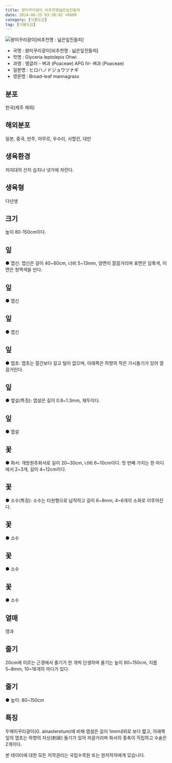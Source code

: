 ```yaml
---
title: 왕미꾸리광이_비추천명넓은잎진들피
date: 2024-06-25 03:38:02 +0800
category: [식물도감]
tag: [식물도감]
---
```




![왕미꾸리광이[비추천명 : 넓은잎진들피]](/fileUpload/plants/basic/Gramineae/Glyceria/14503/1_th2.JPG)
- 국명 : 왕미꾸리광이[비추천명 : 넓은잎진들피]
- 학명 : Glyceria leptolepis Ohwi
- 과명 : 앵글러 - 벼과 (Poaceae) APG Ⅳ- 벼과 (Poaceae)
- 일본명 : ヒロハノドジョウツナギ
- 영문명 : Broad-leaf mannagrass


## 분포
한국(제주 제외)
## 해외분포
일본, 중국, 만주, 아무르, 우수리, 사할린, 대만
## 생육환경
저지대의 산지 습지나 냇가에 자란다. 
## 생육형
다년생
## 크기
높이 80-150cm이다.
## 잎
● 엽신: 엽신은 길이 40~60cm, 너비 5~13mm, 양면이 깔끔거리며 표면은 담록색, 이면은 청백색을 띤다.
## 잎
● 엽신
## 잎
● 엽신
## 잎
● 엽초: 엽초는 절간보다 길고 털이 없으며, 아래쪽은 하향의 작은 가시돌기가 있어 깔끔거린다.
## 잎
● 옆설(특징): 엽설은 길이 0.8~1.3mm, 재두이다.
## 잎
● 엽설
## 꽃
● 화서: 개방원추화서로 길이 20~30cm, 너비 6~10cm이다. 첫 번째 가지는 한 마디에서 2~3개, 길이 4~12cm이다.
## 꽃
● 소수(특징): 소수는 타원형으로 납작하고 길이 6~8mm, 4~6개의 소화로 이루어진다.
## 꽃
● 소수
## 꽃
● 소수
## 꽃
● 소수
## 열매
영과
## 줄기
20cm에 이르는 근경에서 줄기가 한 개씩 단생하며 줄기는 높이 80~150cm, 지름 5~8mm, 10~16개의 마디가 있다.
## 줄기
● 높이: 80~150cm
## 특징
두메미꾸리광이(G. alnasteretum)에 비해 엽설은 길이 1mm내외로 보다 짧고, 아래쪽 잎의 엽초는 하향의 자상(刺狀) 돌기가 있어 꺼끌거리며 화서의 중축이 직립하고 수술은 2개이다.






본 데이터에 대한 모든 저작권리는 국립수목원 또는 원저작자에게 있습니다.
